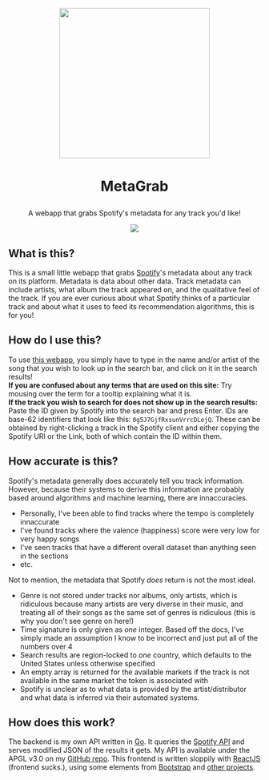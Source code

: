 <p align="center">
  <a href="https://metagrab.austinti.me">
    <img src="https://metagrab.austinti.me/logo.png" width="300" />
  </a>
</p>

# <p align="center">MetaGrab</p>
<p align="center">A webapp that grabs Spotify's metadata for any track you'd like!</p>
<p align="center"><img src="https://img.shields.io/website?down_color=lightgrey&down_message=offline&style=flat-square&up_color=%2318d860&up_message=online&url=https%3A%2F%2Fmetagrab.austinti.me" /></p>

## What is this?
This is a small little webapp that grabs [Spotify](https://spotify.com)'s metadata about any track on its platform. Metadata is data about other data. Track metadata can include artists, what album the track appeared on, and the qualitative feel of the track. If you are ever curious about what Spotify thinks of a particular track and about what it uses to feed its recommendation algorithms, this is for you!

## How do I use this?
To use [this webapp](https://metagrab.austinti.me), you simply have to type in the name and/or artist of the song that you wish to look up in the search bar, and click on it in the search results!  
**If you are confused about any terms that are used on this site:** Try mousing over the term for a tooltip explaining what it is.  
**If the track you wish to search for does not show up in the search results:** Paste the ID given by Spotify into the search bar and press Enter. IDs are base-62 identifiers that look like this: `0g5J7GjfRxsunVrrcDLejQ`. These can be obtained by right-clicking a track in the Spotify client and either copying the Spotify URI or the Link, both of which contain the ID within them.

## How accurate is this?
Spotify's metadata generally does accurately tell you track information. However, because their systems to derive this information are probably based around algorithms and machine learning, there are innaccuracies.
  * Personally, I've been able to find tracks where the tempo is completely innaccurate
  * I've found tracks where the valence (happiness) score were very low for very happy songs
  * I've seen tracks that have a different overall dataset than anything seen in the sections
  * etc.
  
Not to mention, the metadata that Spotify _does_ return is not the most ideal.
  * Genre is not stored under tracks nor albums, only artists, which is ridiculous because many artists are very diverse in their music, and treating all of their songs as the same set of genres is ridiculous (this is why you don't see genre on here!)
  * Time signature is only given as _one_ integer. Based off the docs, I've simply made an assumption I know to be incorrect and just put all of the numbers over 4
  * Search results are region-locked to _one_ country, which defaults to the United States unless otherwise specified
  * An empty array is returned for the available markets if the track is not available in the same market the token is associated with
  * Spotify is unclear as to what data is provided by the artist/distributor and what data is inferred via their automated systems.
  
## How does this work?
The backend is my own API written in [Go](https://golang.org). It queries the [Spotify API](https://developer.spotify.com/documentation/web-api/) and serves modified JSON of the results it gets. My API is available under the APGL v3.0 on my [GitHub repo](https://github.com/AustinTi/MetaGrabAPI). This frontend is written sloppily with [ReactJS](https://reactjs.org) (frontend sucks.), using some elements from [Bootstrap](https://getbootstrap.com) and [other projects](https://github.com/AustinTi/MetaGrab/network/dependencies).
